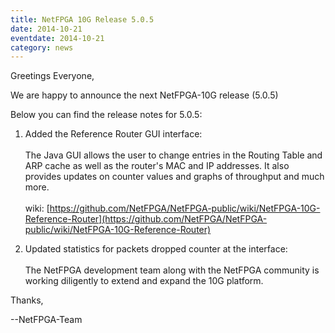```yaml
---
title: NetFPGA 10G Release 5.0.5
date: 2014-10-21
eventdate: 2014-10-21
category: news
---
```


Greetings Everyone,

We are happy to announce the next NetFPGA-10G release (5.0.5)

Below you can find the release notes for 5.0.5:

1. Added the Reference Router GUI interface: <br> <br> The Java GUI allows the user to change entries in the Routing Table and ARP cache as well as the router's MAC and IP addresses. It also provides updates on counter values and graphs of throughput and much more. <br> <br> wiki: [https://github.com/NetFPGA/NetFPGA-public/wiki/NetFPGA-10G-Reference-Router](https://github.com/NetFPGA/NetFPGA-public/wiki/NetFPGA-10G-Reference-Router)

2. Updated statistics for packets dropped counter at the interface: <br> <br> The NetFPGA development team along with the NetFPGA community is working diligently to extend and expand the 10G platform.

Thanks,

--NetFPGA-Team
